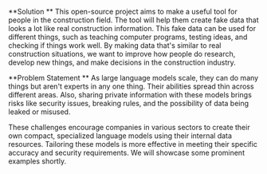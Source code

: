

**Solution
**
This open-source project aims to make a useful tool for people in the construction field. The tool will help them create fake data that looks a lot like real construction information. This fake data can be used for different things, such as teaching computer programs, testing ideas, and checking if things work well. By making data that's similar to real construction situations, we want to improve how people do research, develop new things, and make decisions in the construction industry.

**Problem Statement 
**
As large language models scale, they can do many things but aren't experts in any one thing. Their abilities spread thin across different areas. Also, sharing private information with these models brings risks like security issues, breaking rules, and the possibility of data being leaked or misused.

These challenges encourage companies in various sectors to create their own compact, specialized language models using their internal data resources. Tailoring these models is more effective in meeting their specific accuracy and security requirements. We will showcase some prominent examples shortly.
